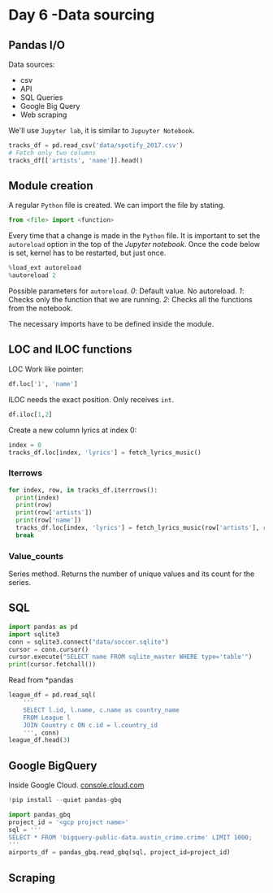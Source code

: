 <!-- markdownlint-configure-file { "MD024": { "siblings_only": true } } -->

# Day 6 -Data sourcing

## Pandas I/O

Data sources:

- csv
- API
- SQL Queries
- Google Big Query
- Web scraping

We'll use `Jupyter lab`, it is similar to `Jupuyter Notebook`.

```py
tracks_df = pd.read_csv('data/spotify_2017.csv')
# Fetch only two columns
tracks_df[['artists', 'name']].head()
```

## Module creation

A regular `Python` file is created.
We can import the file by stating.

```py
from <file> import <function>
```

Every time that a change is made in the `Python` file.
It is important to set the `autoreload` option in the top of the _Jupyter notebook_.
Once the code below is set, kernel has to be restarted, but just once.

```py
%load_ext autoreload
%autoreload 2
```

Possible parameters for `autoreload`.
_0_: Default value. No autoreload.
_1_: Checks only the function that we are running.
_2_: Checks all the functions from the notebook.

The necessary imports have to be defined inside the module.

## LOC and ILOC functions

LOC Work like pointer:

```py
df.loc['1', 'name']
```

ILOC needs the exact position. Only receives `int`.

```py
df.iloc[1,2]
```

Create a new column lyrics at index 0:

```py
index = 0
tracks_df.loc[index, 'lyrics'] = fetch_lyrics_music()
```

### Iterrows

```py
for index, row, in tracks_df.iterrrows():
  print(index)
  print(row)
  print(row['artists'])
  print(row['name'])
  tracks_df.loc[index, 'lyrics'] = fetch_lyrics_music(row['artists'], row['name'])
  break
```

### Value_counts

Series method. Returns the number of unique values and its count for the series.

## SQL

```py
import pandas as pd
import sqlite3
conn = sqlite3.connect("data/soccer.sqlite")
cursor = conn.cursor()
cursor.execute("SELECT name FROM sqlite_master WHERE type='table'")
print(cursor.fetchall())
```

Read from \*pandas

```py
league_df = pd.read_sql(
    '''
    SELECT l.id, l.name, c.name as country_name
    FROM League l
    JOIN Country c ON c.id = l.country_id
    ''', conn)
league_df.head(3)
```

## Google BigQuery

Inside Google Cloud.
[console.cloud.com](console.cloud.com)

```py
!pip install --quiet pandas-gbq
```

```py
import pandas_gbq
project_id = '<gcp project name>'
sql = '''
SELECT * FROM 'bigquery-public-data.austin_crime.crime' LIMIT 1000;
'''
airports_df = pandas_gbq.read_gbq(sql, project_id=project_id)
```

## Scraping
